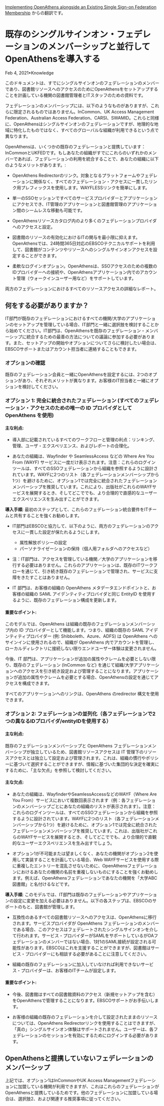 [Implementing OpenAthens alongside an Existing Single Sign-on Federation Membership](https://connect.ebsco.com/s/article/Implementing-OpenAthens-alongside-an-Existing-Single-Sign-on-Federation-Membership?language=en_US) からの翻訳です。

# 既存のシングルサインオン・フェデレーションのメンバーシップと並行してOpenAthensを導入する
Feb 4, 2021•Knowledge

このドキュメントは、すでにシングルサインオンのフェデレーションのメンバーであり、図書館リソースへのアクセスのためにOpenAthensをセットアップすることを計画している機関の図書館管理者とITスタッフのための資料です。 

フェデレーションのメンバーシップには、以下のようなものがありますが、これらに限定されるものではありません。InCommon、UK Access Management Federation、Australian Access Federation、CARSI、SWAMID。これらと同様に、OpenAthensはシングルサインオンのフェデレーションですが、地理的な地域に特化したものではなく、すべてのグローバルな組織が利用できるという点で異なります。

OpenAthensは、いくつかの既存のフェデレーションと提携しています：InCommonとUKFEDです。もしあなたの組織がすでにこれらのいずれかのメンバーであれば、フェデレーションの利用を統合することで、あなたの組織に以下のようなメリットがあります。:


* OpenAthens Redirectorのリンク。対象となるプラットフォームやフェデレーションに関係なく、すべてのフェデレーション・アクセスに一貫したリンク用プレフィックスを使用します。WAYFLESSリンクを簡単にします。 

* 単一のSSOセッションですべてのサービスプロバイダーとアプリケーションにアクセスでき、IT管理のアプリケーションと図書館管理のアプリケーション間のシームレスな移動も可能です。 

* OpenAthensリソースカタログ内のより多くのフェデレーションプロバイダへのアクセスと設定。 

* 図書館のリソースの有効化におけるITの関与を最小限に抑えます。OpenAthensでは、24時間365日対応のEBSCOテクニカルサポートを利用して、図書館がコンテンツやリソースへのシングルサインオンアクセスを設定することができます。 

* 柔軟なログインオプション。OpenAthensは、SSOアクセスのための複数のIDプロバイダーへの接続や、OpenAthensアプリケーション内でのアカウント管理（ウォークインユーザー用など）をサポートしています。 

両方のフェデレーションにおけるすべてのリソースアクセスの詳細なレポート。 

## 何をする必要がありますか？ 
IT部門が既存のフェデレーションにおけるすべての機関/大学のアプリケーションのセットアップを管理している場合、IT部門と一緒に選択肢を検討することから始めてください。IT部門は、OpenAthensを既存のフェデレーション・メンバーシップに統合するための最善の方法についての議論に参加する必要があります。また、セットアップの開始やオプションについてさらに検討したい場合は、EBSCOサポートまたはアカウント担当者に連絡することもできます。 

### オプションの確認
既存のフェデレーション会員と一緒にOpenAthensを設定するには、2つのオプションがあり、それぞれメリットが異なります。お客様のIT担当者と一緒にオプションを検討してください。 

### オプション 1: 完全に統合されたフェデレーション (すべてのフェデレーション・アクセスのための唯一の ID プロバイダとして OpenAthens を使用) 
#### 主な利点:

* 導入部に記載されているすべてのワークフローと管理の利点：リンキング、管理、ユーザ・エクスペリエンス、およびレポートの合理化。 

* あなたの組織は、Wayfinder や SeamlessAccess などの Where Are You From (WAYF) サービスに一度だけ表示されます。注意：これらのログインツールは、すべてのSSOフェデレーションから組織を参照するように設計されています。WAYFに2つのリスト（各フェデレーションメンバーシップから1つ）を避けるために、オプション1では完全に統合されたフェデレーションメンバーシップを推奨しています。これにより、出版社がこれらのWAYFサービスを展開するとき、そしてどこででも、より合理的で直感的なユーザーエクスペリエンスを生み出すことができます。

**導入手順**: 最初のステップとして、これらのフェデレーション統合要件をITチームと共有することを強くお勧めします。

* IT部門はEBSCOと協力して、以下のように、両方のフェデレーションのアクセスに一貫した設定が保たれるようにします。

    * 属性解放ポリシーの設定
    * パーソナライゼーションの保持（個人用フォルダへのアクセスなど）
* 注：IT部門は、アクセスを管理している機関／大学のアプリケーションを移行する必要はありません。これらのアプリケーションは、既存のITワークフローを通じて、引き続き既存のフェデレーションで管理され、サービスに支障をきたすことはありません。

* IT 部門は、お客様の組織の OpenAthens メタデータエンドポイントと、お客様の組織の SAML アイデンティティプロバイダと同じ EntityID を使用するように、既存のフェデレーション構成を更新します。

#### 重要なポイント:

このモデルでは、OpenAthens は組織の既存のフェデレーションメンバーシップ内の ID プロバイダーとして機能します。つまり、組織の既存の SAML アイデンティティプロバイダー (例: Shibboleth、Azure、ADFS) は OpenAthens へのサインインに使用されるので、組織が OpenAthens 内でアカウントを管理し、ローカルディレクトリに接続しない限りエンドユーザー体験は変更されません。

今後、IT 部門は、アプリケーションが追加の属性やクレームを必要としない限り、既存のフェデレーション (InCommon など) を通じて組織/大学アプリケーションへのアクセスを引き続き設定および管理することになります。アプリケーションが追加の属性やクレームを必要とする場合、OpenAthensの設定を通じてアクセスを構成できます。

すべてのアプリケーションへのリンクは、OpenAthens のredirector 構文を使用できます。


### オプション 2: フェデレーションの並列化（各フェデレーションで2つの異なるIDプロバイダ/entityIDを使用する）
#### 主な利点:

既存のフェデレーションメンバーシップと OpenAthens フェデレーションメンバーシップが独立しているため、図書館リソースアクセスは IT 管理下のリソースアクセスとは独立して設定および管理されます。これは、組織の慣行やポリシーに基づいて選択することができますが、情報に基づいた集団的な決定を確実にするために、「主な欠点」を参照して検討してください。

#### 主な欠点:

* あなたの組織は、WayfinderやSeamlessAccessなどのWAYF（Where Are You From）サービスにおいて複数回表示されます（例：各フェデレーションのメンバーシップごとにあなたの組織のリストが表示されます）。注意：これらのログインツールは、すべてのSSOフェデレーションから組織を参照するように設計されています。WAYFに2つのリスト（各フェデレーションメンバーシップから1つ）を避けるために、オプション1では完全に統合されたフェデレーションメンバーシップを推奨しています。これは、出版社がこれらのWAYFサービスを展開するとき、そしてどこででも、より合理的で直観的なユーザーエクスペリエンスを生み出すでしょう。

* オプション1が不可能または望ましくなく、あなたの機関がオプション2を使用して実装することを計画している場合、Web WAYFサービスを使用する際に重複したエントリーを混乱させないために、OpenAthensフェデレーションにおけるあなたの機関の名前を重複しないものにすることを強くお勧めします。例えば、OpenAthensフェデレーションであなたの機関を「大学ABC図書館」と名付けるなどです。

**導入手順**: このモデルでは、IT部門は既存のフェデレーションやアプリケーションの設定に変更を加える必要はありません。以下の各ステップは、EBSCOのサポートのもと、図書館が管理します。

* 互換性のあるすべての図書館リソースへのアクセスは、OpenAthensに移行されます。サービスプロバイダが OpenAthens フェデレーションのメンバーである場合、このアクセスはフェデレートされたシングルサインオンを介して行われます。サービス・プロバイダーがSAMLをサポートしているがOAフェデレーションのメンバーではない場合、1対1のSAML接続が設定される可能性があります。EBSCOはこれを支援することができますが、図書館はサービス・プロバイダーにも相談する必要があることに注意してください。

* 組織の既存のフェデレーションに加入していなければ利用できないサービス・プロバイダーは、お客様のITチームが設定します。

#### 重要なポイント: 

* 今後、図書館はすべての図書館資料のアクセス（新規セットアップを含む）をOpenAthensで管理することになります。EBSCOサポートがお手伝いします。

* お客様の組織の既存のフェデレーションを介して設定されたままのリソースについては、OpenAthens Redirectorリンクを使用することはできますが、「真の」シングルサインオン体験はサポートされません。ユーザーは、各フェデレーションのセッションを有効にするためにログインする必要があります。

## OpenAthensと提携していないフェデレーションのメンバーシップ 
上記では、オプション1はInCommonやUK Access Managementフェデレーションに加盟している機関が利用できますが、これはこれらのフェデレーションがOpenAthensと提携しているためです。他のフェデレーションに加盟している場合は、選択肢2、および関連する推奨事項に従ってください。